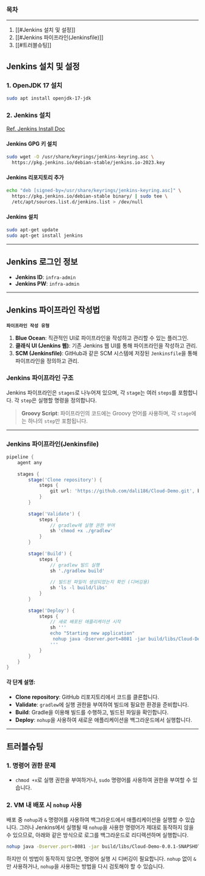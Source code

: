 ### 목차
---
1. [[#Jenkins 설치 및 설정]]
2. [[#Jenkins 파이프라인(Jenkinsfile)]]
3. [[#트러블슈팅]]
## Jenkins 설치 및 설정

### 1. OpenJDK 17 설치
```bash
sudo apt install openjdk-17-jdk
```
### 2. Jenkins 설치
[Ref. Jenkins Install Doc](https://www.jenkins.io/doc/book/installing/linux/)
#### Jenkins GPG 키 설치
```bash
sudo wget -O /usr/share/keyrings/jenkins-keyring.asc \
  https://pkg.jenkins.io/debian-stable/jenkins.io-2023.key
```
#### Jenkins 리포지토리 추가
```bash
echo "deb [signed-by=/usr/share/keyrings/jenkins-keyring.asc]" \
  https://pkg.jenkins.io/debian-stable binary/ | sudo tee \
  /etc/apt/sources.list.d/jenkins.list > /dev/null
```
#### Jenkins 설치
```bash
sudo apt-get update
sudo apt-get install jenkins
```
---
## Jenkins 로그인 정보
- **Jenkins ID**: `infra-admin`
- **Jenkins PW**: `infra-admin`
---
## Jenkins 파이프라인 작성법
**`파이프라인 작성 유형`**
1. **Blue Ocean**: 직관적인 UI로 파이프라인을 작성하고 관리할 수 있는 플러그인.
2. **클래식 UI (Jenkins 웹)**: 기존 Jenkins 웹 UI를 통해 파이프라인을 작성하고 관리.
3. **SCM (Jenkinsfile)**: GitHub과 같은 SCM 시스템에 저장된 `Jenkinsfile`을 통해 파이프라인을 정의하고 관리.
### Jenkins 파이프라인 구조
Jenkins 파이프라인은 `stages`로 나누어져 있으며, 각 `stage`는 여러 `steps`를 포함합니다. 각 `step`은 실행할 명령을 정의합니다.

> **Groovy Script**: 파이프라인의 코드에는 Groovy 언어를 사용하며, 각 `stage`에는 하나의 `step`만 포함됩니다.

---
### Jenkins 파이프라인(Jenkinsfile)
```groovy
pipeline {
    agent any
    
    stages {
        stage('Clone repository') {
            steps {
                git url: 'https://github.com/dali186/Cloud-Demo.git', branch: 'main'
            }
        }
        
        stage('Validate') {
            steps {
                // gradlew에 실행 권한 부여
                sh 'chmod +x ./gradlew'
            }
        }
        
        stage('Build') {
            steps {
                // gradlew 빌드 실행
                sh './gradlew build'
                
                // 빌드된 파일이 생성되었는지 확인 (디버깅용)
                sh 'ls -l build/libs'
            }
        }
        
        stage('Deploy') {
            steps {
                // 새로 배포된 애플리케이션 시작
                sh '''
                echo "Starting new application"
                 nohup java -Dserver.port=8081 -jar build/libs/Cloud-Demo-0.0.1-SNAPSHOT.jar > build/libs/application.log 2>&1 &
                '''
            }
        }
    }
}
```
#### 각 단계 설명:
- **Clone repository**: GitHub 리포지토리에서 코드를 클론합니다.
- **Validate**: `gradlew`에 실행 권한을 부여하여 빌드에 필요한 환경을 준비합니다.
- **Build**: Gradle을 이용해 빌드를 수행하고, 빌드된 파일을 확인합니다.
- **Deploy**: `nohup`을 사용하여 새로운 애플리케이션을 백그라운드에서 실행합니다.
---
## 트러블슈팅

### 1. 명령어 권한 문제
- `chmod +x`로 실행 권한을 부여하거나, `sudo` 명령어를 사용하여 권한을 부여할 수 있습니다.
### 2. VM 내 배포 시 `nohup` 사용

배포 중 `nohup`과 `&` 명령어를 사용하여 백그라운드에서 애플리케이션을 실행할 수 있습니다. 그러나 Jenkins에서 실행될 때 `nohup`을 사용한 명령어가 제대로 동작하지 않을 수 있으므로, 아래와 같은 방식으로 로그를 백그라운드로 리디렉션하며 실행합니다.
```bash
nohup java -Dserver.port=8081 -jar build/libs/Cloud-Demo-0.0.1-SNAPSHOT.jar > build/libs/application.log 2>&1 &
```
하지만 이 방법이 동작하지 않으면, 명령어 실행 시 디버깅이 필요합니다. `nohup` 없이 `&`만 사용하거나, `nohup`을 사용하는 방법을 다시 검토해야 할 수 있습니다.
